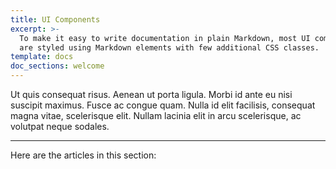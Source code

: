 ```yaml
---
title: UI Components
excerpt: >-
  To make it easy to write documentation in plain Markdown, most UI components
  are styled using Markdown elements with few additional CSS classes.
template: docs
doc_sections: welcome
---
```


Ut quis consequat risus. Aenean ut porta ligula. Morbi id ante eu nisi suscipit maximus. Fusce ac congue quam. Nulla id elit facilisis, consequat magna vitae, scelerisque elit. Nullam lacinia elit in arcu scelerisque, ac volutpat neque sodales.

***

Here are the articles in this section:
